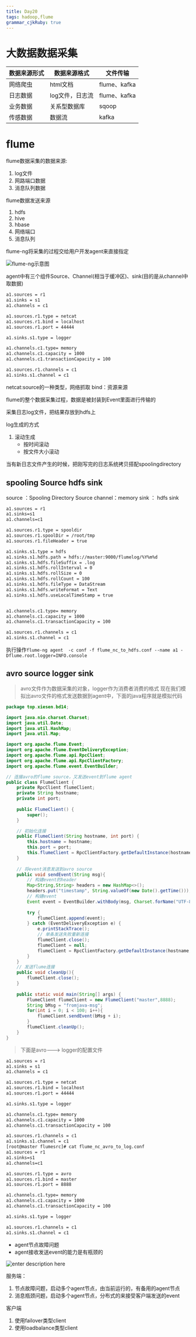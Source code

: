 ```yaml
---
title: Day20
tags: hadoop,flume
grammar_cjkRuby: true
---
```


# 大数据数据采集

| 数据来源形式    |  数据来源格式   |  文件传输   |
| --- | --- | --- |
|  网络爬虫   |html文档    | flume、kafka    |
| 日志数据    |   log文件，日志流  |  flume、kafka   |
|  业务数据   |  关系型数据库   |    sqoop |
|  传感数据   |  数据流   |  kafka   |

# flume

flume数据采集的数据来源:
1. log文件
2. 网路端口数据
3. 消息队列数据

flume数据发送来源
1. hdfs
2. hive
3. hbase
4. 网络端口
5. 消息队列

flume-ng将采集的过程交给用户开发agent来直接指定

![flume-ng示意图][1]

agent中有三个组件Source、Channel(相当于缓冲区)、sink(目的是从channel中取数据)


``` xml
a1.sources = r1
a1.sinks = s1
a1.channels = c1

a1.sources.r1.type = netcat
a1.sources.r1.bind = localhost
a1.sources.r1.port = 44444

a1.sinks.s1.type = logger

a1.channels.c1.type= memory
a1.channels.c1.capacity = 1000
a1.channels.c1.transactionCapacity = 100

a1.sources.r1.channels = c1
a1.sinks.s1.channel = c1
```

netcat:source的一种类型，网络抓取
bind：资源来源

flume的整个数据采集过程，数据是被封装到Event里面进行传输的

采集日志log文件，把结果存放到hdfs上

log生成的方式
1. 滚动生成
	- 按时间滚动
	- 按文件大小滚动

当有新日志文件产生的时候，把刚写完的日志系统拷贝搭配spoolingdirectory


## spooling Source hdfs sink
source ：Spooling Directory Source
channel：memory
sink ： hdfs sink

``` xml
a1.sources = r1
a1.sinks=s1
a1.channels=c1

a1.sources.r1.type = spooldir
a1.sources.r1.spoolDir = /root/tmp
a1.sources.r1.fileHeader = true

a1.sinks.s1.type = hdfs
a1.sinks.s1.hdfs.path = hdfs://master:9000/flumelog/%Y%m%d
a1.sinks.s1.hdfs.fileSuffix = .log
a1.sinks.s1.hdfs.rollInterval = 0
a1.sinks.s1.hdfs.rollSize = 0
a1.sinks.s1.hdfs.rollCount = 100
a1.sinks.s1.hdfs.fileType = DataStream
a1.sinks.s1.hdfs.writeFormat = Text
a1.sinks.s1.hdfs.useLocalTimeStamp = true


a1.channels.c1.type= memory
a1.channels.c1.capacity = 1000
a1.channels.c1.transactionCapacity = 100

a1.sources.r1.channels = c1
a1.sinks.s1.channel = c1
```

执行操作`flume-ng agent  -c conf -f flume_nc_to_hdfs.conf --name a1 -Dflume.root.logger=INFO.console`

## avro source logger sink

> avro文件作为数据采集的对象，logger作为消费者消费的格式
> 现在我们模拟出avro文件的格式发送数据到agent中，下面的java程序就是模拟代码

``` java
package top.xiesen.bd14;

import java.nio.charset.Charset;
import java.util.Date;
import java.util.HashMap;
import java.util.Map;

import org.apache.flume.Event;
import org.apache.flume.EventDeliveryException;
import org.apache.flume.api.RpcClient;
import org.apache.flume.api.RpcClientFactory;
import org.apache.flume.event.EventBuilder;

// 连接avro的flume source，又发送event到flume agent
public class FlumeClient {
	private RpcClient flumeClient;
	private String hostname;
	private int port;
	
	public FlumeClient() {
		super();
	}

	// 初始化连接
	public FlumeClient(String hostname, int port) {
		this.hostname = hostname;
		this.port = port;
		this.flumeClient = RpcClientFactory.getDefaultInstance(hostname, port); 
	}
	
	// 将event消息发送到avro source
	public void sendEvent(String msg){
		// 构建event的header
		Map<String,String> headers = new HashMap<>();
		headers.put("timestamp", String.valueOf(new Date().getTime()));
		// 构建event
		Event event = EventBuilder.withBody(msg, Charset.forName("UTF-8"), headers);
		
		try {
			flumeClient.append(event);
		} catch (EventDeliveryException e) {
			e.printStackTrace();
			// 单条发送失败重新连接
			flumeClient.close();
			flumeClient = null;
			flumeClient = RpcClientFactory.getDefaultInstance(hostname, port);
		}
	}
	// 发送flume连接
	public void cleanUp(){
		flumeClient.close();
	}
	
	public static void main(String[] args) {
		FlumeClient flumeClient = new FlumeClient("master",8888);
		String bMsg = "fromjava-msg";
		for(int i = 0; i < 100; i++){
			flumeClient.sendEvent(bMsg + i);
		}
		flumeClient.cleanUp();
	}
}
```

> 下面是avro---> logger的配置文件

``` xml
a1.sources = r1
a1.sinks = s1 
a1.channels = c1

a1.sources.r1.type = netcat
a1.sources.r1.bind = localhost
a1.sources.r1.port = 44444

a1.sinks.s1.type = logger

a1.channels.c1.type= memory
a1.channels.c1.capacity = 1000
a1.channels.c1.transactionCapacity = 100

a1.sources.r1.channels = c1
a1.sinks.s1.channel = c1
[root@master flumesrc]# cat flume_nc_avro_to_log.conf 
a1.sources = r1
a1.sinks=s1
a1.channels=c1

a1.sources.r1.type = avro
a1.sources.r1.bind = master
a1.sources.r1.port = 8888

a1.channels.c1.type= memory
a1.channels.c1.capacity = 1000
a1.channels.c1.transactionCapacity = 100

a1.sinks.s1.type = logger

a1.sources.r1.channels = c1
a1.sinks.s1.channel = c1
```

- agent节点故障问题
- agent接收发送event的能力是有瓶颈的

![enter description here][2]

服务端：
1. 节点故障问题，启动多个agent节点，由当前运行的，有备用的agent节点
2. 消息瓶颈问题，启动多个agent节点，分布式的来接受客户端发送的event

客户端
1. 使用failover类型client
2. 使用loadbalance类型client





  [1]: https://www.github.com/xiesen310/notes_Images/raw/master/images/1509931626942.jpg
  [2]: https://www.github.com/xiesen310/notes_Images/raw/master/images/1509956464555.jpg